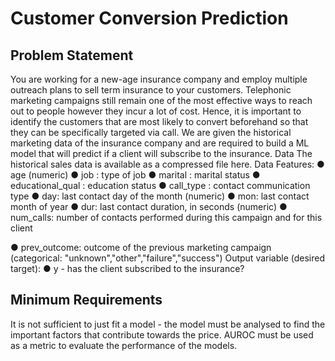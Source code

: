 # Customer Conversion Prediction
## Problem Statement
You are working for a new-age insurance company and employ multiple outreach plans to sell term insurance to your customers. Telephonic marketing campaigns still remain one of the most effective ways to reach out to people however they incur a lot of cost. Hence, it is important to identify the customers that are most likely to convert beforehand so that they can be specifically targeted via call. We are given the historical marketing data of the insurance company and are required to build a ML model that will predict if a client will subscribe to the insurance.
Data
The historical sales data is available as a compressed file here.
Data
Features:
● age (numeric)
● job : type of job
● marital : marital status
● educational_qual : education status
● call_type : contact communication type
● day: last contact day of the month (numeric)
● mon: last contact month of year
● dur: last contact duration, in seconds (numeric)
● num_calls: number of contacts performed during this
campaign and for this client
 
 ● prev_outcome: outcome of the previous marketing campaign (categorical: "unknown","other","failure","success")
Output variable (desired target):
● y - has the client subscribed to the insurance?

## Minimum Requirements
It is not sufficient to just fit a model - the model must be analysed to find the important factors that contribute towards the price. AUROC must be used as a metric to evaluate the performance of the models.
